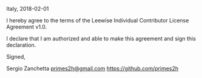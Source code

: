 Italy, 2018-02-01

I hereby agree to the terms of the Leewise Individual Contributor License
Agreement v1.0.

I declare that I am authorized and able to make this agreement and sign this
declaration.

Signed,

Sergio Zanchetta primes2h@gmail.com https://github.com/primes2h
